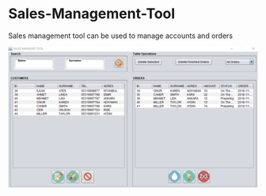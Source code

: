 # Sales-Management-Tool

Sales management tool can be used to manage accounts and orders

<img src="Media/mainSc.png">
